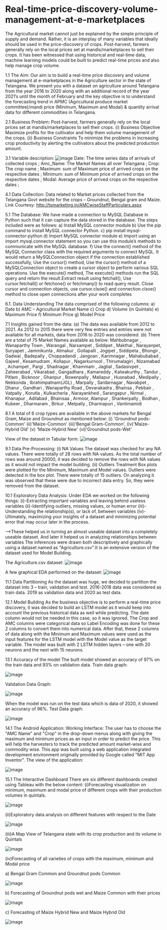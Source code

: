 # Real-time-price-discovery-volume-management-at-e-marketplaces
The Agricultural market cannot just be explained by the simple principle of supply and demand. Rather, it is an interplay of many variables that ideally should be used in the price-discovery of crops. Post-harvest, farmers generally rely on the local prices set at mandis/marketplaces to sell their crops. It has been witnessed that using historical and real-time data, machine learning models could be built to predict real-time prices and also help manage crop volume.

1.1 The Aim:
Our aim is to build a real-time price discovery and volume management at e-marketplaces in the Agriculture sector in the state of Telangana. We present you with a dataset on agriculture around Telangana from the year 2016 to 2020 along with an additional record of the year 2021’s until the month of February and the key objective is to understand the forecasting trend in APMC (Agricultural produce market committee)/mandi price (Minimum, Maximum and Modal) & quantity arrival data for different commodities in Telangana.

2.1 Business Problem:
Post-harvest, farmers generally rely on the local prices set at mandis/marketplaces to sell their crops.
(i) Business Objective
Maximize profits for the cultivator and help them volume management of the crops.
(ii) Business Constraints
To minimize the problems in increasing crop productivity by alerting the cultivators about the predicted production amount.

3.1 Variable description:
![image](https://user-images.githubusercontent.com/60257466/113514701-c13f2380-958d-11eb-96c8-9711bc101655.png)
Date: The time series data of arrivals of collected crops ;
Amc_Name: The Market Names all over Telangana ;
Crop: The crop name ;
Maximum: sum of Maximum price of arrived crops on the respective dates ;
Minimum: sum of Minimum price of arrived crops on the respective dates ;
Modal: Average price of arrived crops on the respective dates ;

4.1 Data Collection:
Data related to Market prices collected from the Telangana Govt website for the crops – Groundnut, Bengal gram and Maize.
Link Courtesy: http://tsmarketing.in/AMCwiseStaffParticulars.aspx

5.1 The Database:
We have made a connection to MySQL Database in Python such that it can capture the data stored in the database.
The steps included were as follows:
a) Install MySQL connector module
b) Use the pip command to install MySQL connector Python.
c) pip install mysql-connector-python
d) Import MySQL connector module
e) Import using an import mysql.connector statement so you can use this module’s methods to communicate with the MySQL database.
f) Use the connect() method of the MySQL Connector class with the required arguments to connect MySQL. It would return a MySQLConnection object if the connection established successfully, Use the cursor() method, Use the cursor() method of a MySQLConnection object to create a cursor object to perform various SQL operations. Use the execute() method,
The execute() methods run the SQL query and return the result.Extract result using fetchall(), Use cursor.fetchall() or fetchone() or fetchmany() to read query result. Close cursor and connection objects, use cursor.clsoe() and connection.clsoe() method to close open connections after your work completes

6.1. Data Understanding
The data comprised of the following columns:
a) Date
b) AMC – Agricultural Market Name
c) Crop
d) Volume (in Quintals)
e) Maximum Price
f) Minimum Price
g) Model Price

7.1 Insights gained from the data:
(a) The data was available from 2012 to 2021. As 2012 to 2015 there were very few entries and entries were not available for all markets, data from 2016 to 2020 was considered.
(b) There are a total of 75 Market Names available as below:
Mahbubnagar , Wanaparthy Town , Warangal , Narsampet , Siddipet , Makthal , Narayanpet, Suryapet , Jammikunta , Atmakur , Gollapalli , Jogipet , Siddipeta , Bhongir , Gadwal , Badepally , Choppadandi , Jangoan , Karimnagar , Mahabubabad , Gajwel , Kesamudram , Kollapur , Nagarkurnool , Thirumalagiri , Nizamabad , Achampet , Pargi , Shadnagar , Khammam , Jagtial , Sadasivpet , Zaheerabad , Vikarabad , Gangadhara , Kamareddy , Kalwakurthy , Tandur , Pitlam , Bicknoor , Ghanpur , Bowenpally , Mallapur , Husnabad , Medipally , Nekkonda , Ibrahimpatnam(JGL) , Marpally , Sardarnagar , Navabpet , Dharur , Gandhari , Wanaparthy Road , Devarakadra , Bhainsa , Pebbair , Vatpally , Korutla , Kulkacherla , Narayankhed , Sarangapur , Nirmal , Khanapur , Adilabad , Bhainsaa , Armoor, Alampur , Shankerpally , Bodhan , Kubeer , Dharmaram , Birkur , Metpally , Dharmapuri , Vantimamidi

8.1 A total of 6 crop types are available in the above markets for Bengal Gram, Maize and Groundnut as mentioned below:
(i) 'Groundnut pods-Common'
(ii)'Maize-Common'
(iii)'Bengal Gram-Common',
(iv)'Maize-Hybrid Old'
(v) 'Maize-Hybrid New'
(vi)'Groundnut pods-Wet'

View of the dataset in Tabular form:
![image](https://user-images.githubusercontent.com/60257466/113514669-a8cf0900-958d-11eb-87c0-eca25000a544.png)

9.1 Data Pre-Processing:
(i) NA Values
The dataset was checked for any NA values. There were totally of 28 rows with NA values. As the total number of rows was around 20000, it was decided to remove the rows with NA values as it would not impact the model building.
(ii) Outliers Treatment
Box plots were plotted for the Minimum, Maximum and Model values.
Outliers were detected in the box plot. There were totally of 15 outliers. On analyzing it was observed that these were due to incorrect data entry. So, they were removed from the dataset.

10.1 Exploratory Data Analysis:
Under EDA we worked on the following things:
(i)-Extracting important variables and leaving behind useless variables
(ii)-Identifying outliers, missing values, or human error
(iii)-Understanding the relationship(s), or lack of, between variables
(iv)-Ultimately, maximizing your insights of a dataset and minimizing potential error that may occur
later in the process.

-->These helped us in turning an almost useable dataset into a completely useable dataset. And later it helped us in analyzing relationships between variables
The inferences were drawn both descriptively and graphically using a dataset named as "Agriculture.csv".It is an extensive version of the dataset used for Model Building.

The Agriculture.csv dataset:
![image](https://user-images.githubusercontent.com/60257466/113517325-d8d1d880-959c-11eb-8c18-07d77665bae1.png)

A few graphical EDA performed on the dataset:
![image](https://user-images.githubusercontent.com/60257466/113517278-8d1f2f00-959c-11eb-8849-ececd449364b.png)

11.1 Data Partitioning
As the dataset was huge, we decided to partition the dataset into 3 – train, validation and test. 2016-2018 data was considered as train data. 2019 as validation data and 2020 as test data.

12.1 Model Building
As the business objective is to perform a real-time price discovery, it was decided to build an LSTM model as it would keep into account the previous historical data as well while predicting.
The date column would not be needed in this case, so it was ignored.
The Crop and AMC columns were categorical data so Label Encoding was done for these 2 columns to convert them into numerical data. After that, these 2 columns of data along with the Minimum and Maximum values were used as the input features for the LSTM model with the Model value as the target variable.
The model was built with 2 LSTM hidden layers – one with 20 neurons and the next with 15 neurons.

13.1 Accuracy of the model
The built model showed an accuracy of 97% on the train data and 93% on validation data.
Train data graph:

![image](https://user-images.githubusercontent.com/60257466/113517432-9066ea80-959d-11eb-8556-a136cbb89ebe.png)

Validation Data Graph:

![image](https://user-images.githubusercontent.com/60257466/113517444-a379ba80-959d-11eb-8819-236b119ab1b4.png)

When the model was run on the test data which is data of 2020, it showed an accuracy of 96%.
Test Data graph:

![image](https://user-images.githubusercontent.com/60257466/113517459-b2f90380-959d-11eb-9556-9c4a0b63968b.png)

14.1 The Android Application:
Working Interface: The user has to choose the "AMC Name" and "Crop" in the drop-down menus along with giving the maximum and minimum prices as an input in order to predict the price. This will help the harvesters to track the predicted amount market-wise and commodity wise. This app was built using a web application integrated development environment originally provided by Google called "MIT App Inventor".
The view of the application:

![image](https://user-images.githubusercontent.com/60257466/113598538-e51c6b00-965a-11eb-9f1a-b843e66732f9.png)

15.1 The Interactive Dashboard
There are six different dashboards created using Tableau with the below content:
(i)Forecasting visualization on minimum, maximum and modal price of different crops with their production volumes in quintals.

![image](https://user-images.githubusercontent.com/60257466/113517535-23a02000-959e-11eb-8283-8204bea4379f.png)

(ii)Exploratory data analysis on different features with respect to the Date

![image](https://user-images.githubusercontent.com/60257466/113517549-331f6900-959e-11eb-9343-b1154d04eacd.png)

(iii)A Map View of Telangana state with its crop production and its volume in Quintals

![image](https://user-images.githubusercontent.com/60257466/113517562-43374880-959e-11eb-9ba6-1e259236cb9d.png)

(iv)Forecasting of all varieties of crops with the maximum, minimum and Modal price

a) Bengal Gram Common and Groundnut pods Common

![image](https://user-images.githubusercontent.com/60257466/113517570-52b69180-959e-11eb-9ab8-3f3e9bb7a7da.png)

b) Forecasting of Groundnut pods wet and Maize Common with their prices

![image](https://user-images.githubusercontent.com/60257466/113517578-5ea25380-959e-11eb-84e0-5296515a0acd.png)

c) Forecasting of Maize Hybrid New and Maize Hybrid Old

![image](https://user-images.githubusercontent.com/60257466/113517586-6feb6000-959e-11eb-8d82-bb8fab53c533.png)


